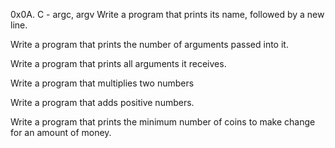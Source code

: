 0x0A. C - argc, argv
Write a program that prints its name, followed by a new line.

Write a program that prints the number of arguments passed into it.

Write a program that prints all arguments it receives.

Write a program that multiplies two numbers

Write a program that adds positive numbers.

Write a program that prints the minimum number of coins to make change for an amount of money.
